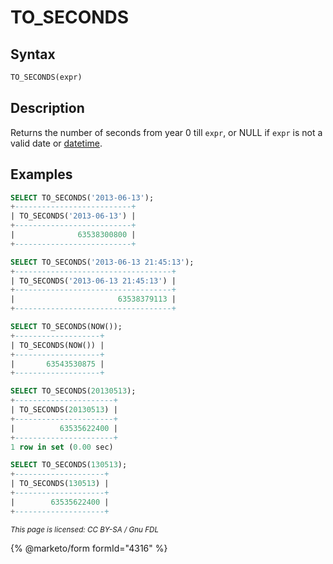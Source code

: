 # TO\_SECONDS

## Syntax

```sql
TO_SECONDS(expr)
```

## Description

Returns the number of seconds from year 0 till `expr`, or NULL if `expr` is not a valid date or [datetime](../../data-types/date-and-time-data-types/datetime.md).

## Examples

```sql
SELECT TO_SECONDS('2013-06-13');
+--------------------------+
| TO_SECONDS('2013-06-13') |
+--------------------------+
|              63538300800 |
+--------------------------+

SELECT TO_SECONDS('2013-06-13 21:45:13');
+-----------------------------------+
| TO_SECONDS('2013-06-13 21:45:13') |
+-----------------------------------+
|                       63538379113 |
+-----------------------------------+

SELECT TO_SECONDS(NOW());
+-------------------+
| TO_SECONDS(NOW()) |
+-------------------+
|       63543530875 |
+-------------------+

SELECT TO_SECONDS(20130513);
+----------------------+
| TO_SECONDS(20130513) |
+----------------------+
|          63535622400 |
+----------------------+
1 row in set (0.00 sec)

SELECT TO_SECONDS(130513);
+--------------------+
| TO_SECONDS(130513) |
+--------------------+
|        63535622400 |
+--------------------+
```

<sub>_This page is licensed: CC BY-SA / Gnu FDL_</sub>

{% @marketo/form formId="4316" %}
